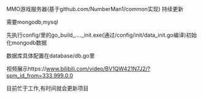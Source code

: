 MMO游戏服务器(基于github.com/NumberMan1/common实现) 持续更新

需要mongodb,mysql

先执行config/里的go_build_...._init.exe(通过/config/init/data_init.go编译)初始化mongodb数据

数据库具体配置在database/db.go里

视频展示https://www.bilibili.com/video/BV1QW421N7J2/?spm_id_from=333.999.0.0

目前忙于工作,有时间就会更新项目